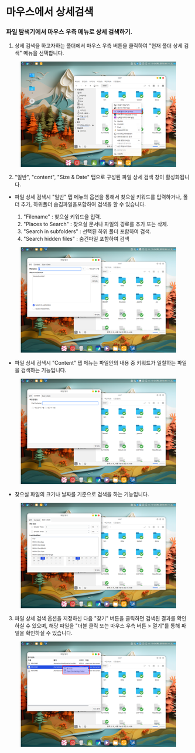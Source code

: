 # 마우스에서 상세검색

### 파일 탐색기에서 마우스 우측 메뉴로 상세 검색하기.

1. 상세 검색을 하고자하는 폴더에서 마우스 우측 버튼을 클릭하여 "현재 폴더 상세 검색" 메뉴을 선택합니다.

<figure><img src="../../../.gitbook/assets/image (69).png" alt=""><figcaption></figcaption></figure>

2. "일반", "content", "Size & Date" 탭으로 구성된 파일 상세 검색 창이 활성화됩니다.

*   파일 상세 검색시 "일반" 탭 메뉴의 옵션을 통해서 찾으실 키워드를 입력하거나,  폴더 추가, 하위폴더  숨김파일을포함하여 검색을 할 수 있습니다.&#x20;



    1. "Filename" :  찾으실 키워드을 입력.
    2. "Places to Search" :  찾으실 문서나 파일의 경로를 추가 또는 삭제.
    3. "Search in subfolders"  : 선택된 하위 폴더 포함하여 검색.
    4. "Search hidden files" :  숨긴파일 포함하여 검색

<figure><img src="../../../.gitbook/assets/image (71).png" alt=""><figcaption></figcaption></figure>

* 파일 상세 검색시 "Content" 탭 메뉴는 파일안의 내용 중 키워드가 일칠하는 파일을 검색하는 기능입니다.&#x20;

<figure><img src="../../../.gitbook/assets/3 (7).png" alt=""><figcaption></figcaption></figure>

* 찾으실 파일의 크기나 날짜를 기준으로 검색을 하는 기능입니다.&#x20;

<figure><img src="../../../.gitbook/assets/4 (9).png" alt=""><figcaption></figcaption></figure>



3. 파일 상세 검색 옵션을 지정하신 다음 "찾기" 버튼을 클릭하면 검색된 결과를 확인하실 수 있으며, 해당 파일을  "더블 클릭 또는 마우스 우측 버튼 > 열기"를 통해 파일을 확인하실 수 있습니다.&#x20;

<figure><img src="../../../.gitbook/assets/image (72).png" alt=""><figcaption></figcaption></figure>
